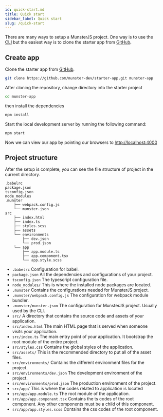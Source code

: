 ```yaml
---
id: quick-start.md
title: Quick start
sidebar_label: Quick start
slug: /quick-start
---
```


There are many ways to setup a MunsterJS project.
One way is to use the [CLI](cli-installation.md) but the easiest way is to clone the starter app from [GitHub](https://github.com/munster-dev/starter-app).

## Create app

Clone the starter app from [GitHub](https://github.com/munster-dev/starter-app).

```bash
git clone https://github.com/munster-dev/starter-app.git munster-app
```
After cloning the repository, change directory into the starter project

```bash
cd munster-app
```

then install the dependencies

```bash
npm install
```
Start the local development server by running the following command:

```bash
npm start
```
Now we can view our app by pointing our browsers to [http://localhost:4000](http://localhost:4000)

## Project structure

After the setup is complete, you can see the file structure of project in the current directory.

```
.babelrc
package.json
tsconfig.json
node_modules
.munster
    ├── webpack.config.js
    └── munster.json
src
    ├── index.html
    ├── index.ts
    ├── styles.scss
    ├── assets
    └── environments
        ├── dev.json
        └── prod.json
    └── app
        ├── app.module.ts
        ├── app.component.tsx
        └── app.style.scss
```
* `.babelrc`                    Configuration for babel.
* `package.json`                All the dependencies and configurations of your project.
* `tsconfig.json`               The typescript configuration file.
* `node_modules/`               This is where the installed node packages are located.
* `.munster`                    Contains the configurations needed for MunsterJS project.
* `.munster/webpack.config.js`  The configuration for webpack module bundler.
* `.munster/munster.json`       The configuration for MunsterJS project. Usually used by the CLI.
* `src/`                        A directory that contains the source code and assets of your application.
* `src/index.html`              The main HTML page that is served when someone visits your application.
* `src/index.ts`                The main entry point of your application. It bootstrap the root module of the entire project.
* `src/styles.css`              Contains the global styles of the application.
* `src/assets/`                 This is the recommended directory to put all of the asset files.
* `src/environments/`           Contains the different environment files for the project.
* `src/environments/dev.json`   The development environment of the project.
* `src/environments/prod.json`  The production environment of the project.
* `src/app/`                    This is where the codes related to application is located
* `src/app/app.module.ts`       The root module of the application.
* `src/app/app.component.tsx`   Contains the ts codes of the root component. Any other components must be a child of this component.
* `src/app/app.styles.scss`     Contains the css codes of the root component.